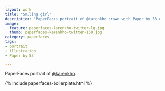 ```yaml
---
layout: work
title: "Smiling girl"
description: "PaperFaces portrait of @karenkho drawn with Paper by 53 on an iPad."
image: 
  feature: paperfaces-karenkho-twitter-lg.jpg
  thumb: paperfaces-karenkho-twitter-150.jpg
category: paperfaces
tags: 
- portrait
- illustration
- Paper by 53

---
```


PaperFaces portrait of [@karenkho](http://twitter.com/karenkho).

{% include paperfaces-boilerplate.html %}